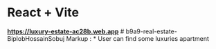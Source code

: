 # React + Vite
**https://luxury-estate-ac28b.web.app**
#   b 9 a 9 - r e a l - e s t a t e - B i p l o b H o s s a i n S o b u j 
Markup : * User can find some luxuries apartment
  
 
 
